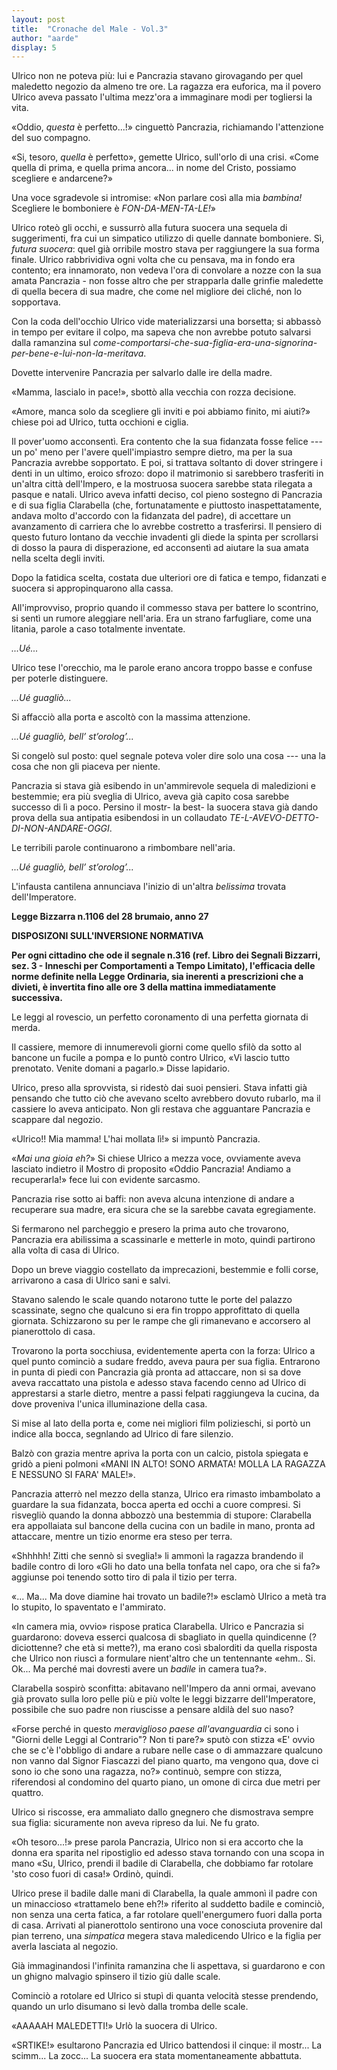 ```yaml
---
layout: post
title:  "Cronache del Male - Vol.3"
author: "aarde"
display: 5
---
```

Ulrico non ne poteva più: lui e Pancrazia stavano girovagando per quel maledetto negozio da almeno tre ore. La ragazza era euforica, ma il povero Ulrico aveva passato l'ultima mezz'ora a immaginare modi per togliersi la vita. 

«Oddio, *questa* è perfetto...!» cinguettò Pancrazia, richiamando l'attenzione del suo compagno. 

«Si, tesoro, *quella* è perfetto», gemette Ulrico, sull'orlo di una crisi. «Come quella di prima, e quella prima ancora... in nome del Cristo, possiamo scegliere e andarcene?»

Una voce sgradevole si intromise: «Non parlare così alla mia *bambina!* Scegliere le bomboniere è *FON-DA-MEN-TA-LE!*» 

Ulrico roteò gli occhi, e sussurrò alla futura suocera una sequela di suggerimenti, fra cui un simpatico utilizzo di quelle dannate bomboniere. Sì, *futura suocera*: quel già orribile mostro stava per raggiungere la sua forma finale. Ulrico rabbrividiva ogni volta che cu pensava, ma in fondo era contento; era innamorato, non vedeva l'ora di convolare a nozze con la sua amata Pancrazia - non fosse altro che per strapparla dalle grinfie maledette di quella becera di sua madre, che come nel migliore dei cliché, non lo sopportava. 

Con la coda dell'occhio Ulrico vide materializzarsi una borsetta; si abbassò in tempo per evitare il colpo, ma sapeva che non avrebbe potuto salvarsi dalla ramanzina sul *come-comportarsi-che-sua-figlia-era-una-signorina-per-bene-e-lui-non-la-meritava*. 

Dovette intervenire Pancrazia per salvarlo dalle ire della madre.

«Mamma, lascialo in pace!», sbottò alla vecchia con rozza decisione.

«Amore, manca solo da scegliere gli inviti e poi abbiamo finito, mi aiuti?» chiese poi ad Ulrico, tutta occhioni e ciglia.

Il pover'uomo acconsentì. Era contento che la sua fidanzata fosse felice --- un po' meno per l'avere quell'impiastro sempre dietro, ma per la sua Pancrazia avrebbe sopportato. E poi, si trattava soltanto di dover stringere i denti in un ultimo, eroico sfrozo: dopo il matrimonio si sarebbero trasferiti in un'altra città dell'Impero, e la mostruosa suocera sarebbe stata rilegata a pasque e natali. Ulrico aveva infatti deciso, col pieno sostegno di Pancrazia e di sua figlia Clarabella (che, fortunatamente e piuttosto inaspettatamente, andava molto d'accordo con la fidanzata del padre), di accettare un avanzamento di carriera che lo avrebbe costretto a trasferirsi. Il pensiero di questo futuro lontano da vecchie invadenti gli diede la spinta per scrollarsi di dosso la paura di disperazione, ed acconsentì ad aiutare la sua amata nella scelta degli inviti.

Dopo la fatidica scelta, costata due ulteriori ore di fatica e tempo, fidanzati e suocera si appropinquarono alla cassa.

All'improvviso, proprio quando il commesso stava per battere lo scontrino, si sentì un rumore aleggiare nell'aria. Era un strano farfugliare, come una litania, parole a caso totalmente inventate.

*...Ué...* 

Ulrico tese l'orecchio, ma le parole erano ancora troppo basse e confuse per poterle distinguere.

*...Ué guagliò...* 

Si affacciò alla porta e ascoltò con la massima attenzione. 

*...Ué guagliò, bell’ st’orolog’...* 

Si congelò sul posto: quel segnale poteva voler dire solo una cosa --- una la cosa che non gli piaceva per niente.

Pancrazia si stava già esibendo in un'ammirevole sequela di maledizioni e bestemmie; era più sveglia di Ulrico, aveva già capito cosa sarebbe successo di lì a poco. Persino il mostr- la best- la suocera stava già dando prova della sua antipatia esibendosi in un collaudato *TE-L-AVEVO-DETTO-DI-NON-ANDARE-OGGI*.

Le terribili parole continuarono a rimbombare nell'aria.

*...Ué guagliò, bell’ st’orolog’...* 

L'infausta cantilena annunciava l'inizio di un'altra *belissima* trovata dell'Imperatore.

**Legge Bizzarra n.1106 del 28 brumaio, anno 27**

**DISPOSIZONI SULL'INVERSIONE NORMATIVA**

**Per ogni cittadino che ode il segnale n.316 (ref. Libro dei Segnali Bizzarri, sez. 3 - Inneschi per Comportamenti a Tempo Limitato), l'efficacia delle norme definite nella Legge Ordinaria, sia inerenti a prescrizioni che a divieti, è invertita fino alle ore 3 della mattina immediatamente successiva.**

Le leggi al rovescio, un perfetto coronamento di una perfetta giornata di merda.

<!-- Simone: riletto fino a qui -->

Il cassiere, memore di innumerevoli giorni come quello sfilò da sotto al bancone un fucile a pompa e lo puntò contro Ulrico, «Vi lascio tutto prenotato. Venite domani a pagarlo.» Disse lapidario.

Ulrico, preso alla sprovvista, si ridestò dai suoi pensieri. Stava infatti già pensando che tutto ciò che avevano scelto avrebbero dovuto rubarlo, ma il cassiere lo aveva anticipato. Non gli restava che agguantare Pancrazia e scappare dal negozio.

«Ulrico!! Mia mamma! L'hai mollata lì!» si impuntò Pancrazia.

«*Mai una gioia eh?*» Si chiese Ulrico a mezza voce, ovviamente aveva lasciato indietro il Mostro di proposito «Oddio Pancrazia! Andiamo a recuperarla!» fece lui con evidente sarcasmo.

Pancrazia rise sotto ai baffi: non aveva alcuna intenzione di andare a recuperare sua madre, era sicura che se la sarebbe cavata egregiamente.

Si fermarono nel parcheggio e presero la prima auto che trovarono, Pancrazia era abilissima a scassinarle e metterle in moto, quindi partirono alla volta di casa di Ulrico. 

Dopo un breve viaggio costellato da imprecazioni, bestemmie e folli corse, arrivarono a casa di Ulrico sani e salvi.

Stavano salendo le scale quando notarono tutte le porte del palazzo scassinate, segno che qualcuno si era fin troppo approfittato di quella giornata. Schizzarono su per le rampe che gli rimanevano e accorsero al pianerottolo di casa.

Trovarono la porta socchiusa, evidentemente aperta con la forza: Ulrico a quel punto cominciò a sudare freddo, aveva paura per sua figlia.
Entrarono in punta di piedi con Pancrazia già pronta ad attaccare, non si sa dove aveva raccattato una pistola e adesso stava facendo cenno ad Ulrico di apprestarsi a starle dietro, mentre a passi felpati raggiungeva la cucina, da dove proveniva l'unica illuminazione della casa.

Si mise al lato della porta e, come nei migliori film polizieschi, si portò un indice alla bocca, segnlando ad Ulrico di fare silenzio.

Balzò con grazia mentre apriva la porta con un calcio, pistola spiegata e gridò a pieni polmoni «MANI IN ALTO! SONO ARMATA! MOLLA LA RAGAZZA E NESSUNO SI FARA' MALE!».

Pancrazia atterrò nel mezzo della stanza, Ulrico era rimasto imbambolato a guardare la sua fidanzata, bocca aperta ed occhi a cuore compresi. Si risvegliò quando la donna abbozzò una bestemmia di stupore: Clarabella era appollaiata sul bancone della cucina con un badile in mano, pronta ad attaccare, mentre un tizio enorme era steso per terra.

«Shhhhh! Zitti che sennò si sveglia!» li ammonì la ragazza brandendo il badile contro di loro «Gli ho dato una bella tonfata nel capo, ora che si fa?» aggiunse poi tenendo sotto tiro di pala il tizio per terra.

«... Ma... Ma dove diamine hai trovato un badile?!» esclamò Ulrico a metà tra lo stupito, lo spaventato e l'ammirato.

«In camera mia, ovvio» rispose pratica Clarabella. Ulrico e Pancrazia si guardarono: doveva esserci qualcosa di sbagliato in quella quindicenne (?diciottenne? che età si mette?), ma erano così sbalorditi da quella risposta che Ulrico non riuscì a formulare nient'altro che un tentennante «ehm.. Si. Ok... Ma perché mai dovresti avere un *badile* in camera tua?».

Clarabella sospirò sconfitta: abitavano nell'Impero da anni ormai, avevano già provato sulla loro pelle più e più volte le leggi bizzarre dell'Imperatore, possibile che suo padre non riuscisse a pensare aldilà del suo naso?

«Forse perché in questo *meraviglioso paese all'avanguardia* ci sono i "Giorni delle Leggi al Contrario"? Non ti pare?» sputò con stizza «E' ovvio che se c'è l'obbligo di andare a rubare nelle case o di ammazzare qualcuno non vanno dal Signor Fiascazzi del piano quarto, ma vengono qua, dove ci sono io che sono una ragazza, no?» continuò, sempre con stizza, riferendosi al condomino del quarto piano, un omone di circa due metri per quattro.

Ulrico si riscosse, era ammaliato dallo gnegnero che dismostrava sempre sua figlia: sicuramente non aveva ripreso da lui. Ne fu grato. 

«Oh tesoro...!» prese parola Pancrazia, Ulrico non si era accorto che la donna era sparita nel ripostiglio ed adesso stava tornando con una scopa in mano «Su, Ulrico, prendi il badile di Clarabella, che dobbiamo far rotolare 'sto coso fuori di casa!» Ordinò, quindi.

Ulrico prese il badile dalle mani di Clarabella, la quale ammonì il padre con un minaccioso «trattamelo bene eh?!» riferito al suddetto badile e cominciò, non senza una certa fatica, a far rotolare quell'energumero fuori dalla porta di casa. Arrivati al pianerottolo sentirono una voce conosciuta provenire dal pian terreno, una *simpatica* megera stava maledicendo Ulrico e la figlia per averla lasciata al negozio. 

Già immaginandosi l'infinita ramanzina che li aspettava, si guardarono e con un ghigno malvagio spinsero il tizio giù dalle scale.

Cominciò a rotolare ed Ulrico si stupì di quanta velocità stesse prendendo, quando un urlo disumano si levò dalla tromba delle scale.

«AAAAAH MALEDETTI!» Urlò la suocera di Ulrico.

«SRTIKE!» esultarono Pancrazia ed Ulrico battendosi il cinque: il mostr... La scimm... La zocc... La suocera era stata momentaneamente abbattuta.